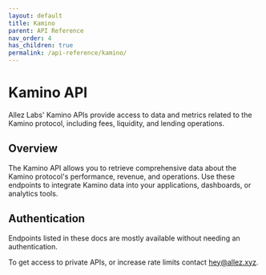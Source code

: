 ```yaml
---
layout: default
title: Kamino
parent: API Reference
nav_order: 4
has_children: true
permalink: /api-reference/kamino/
---
```


# Kamino API

Allez Labs' Kamino APIs provide access to data and metrics related to the Kamino protocol, including fees, liquidity, and lending operations.

## Overview

The Kamino API allows you to retrieve comprehensive data about the Kamino protocol's performance, revenue, and operations. Use these endpoints to integrate Kamino data into your applications, dashboards, or analytics tools.

## Authentication

Endpoints listed in these docs are mostly available without needing an authentication.

To get access to private APIs, or increase rate limits contact [hey@allez.xyz](mailto:hey@allez.xyz).